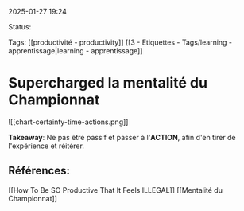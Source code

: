 
2025-01-27 19:24

Status:

Tags: [[productivité - productivity]] [[3 - Etiquettes - Tags/learning - apprentissage|learning - apprentissage]]


# Supercharged la mentalité du Championnat

![[chart-certainty-time-actions.png]]


**Takeaway**: Ne pas être passif et passer à l'**ACTION**, afin d'en tirer de l'expérience et réitérer. 

## Références:

[[How To Be SO Productive That It Feels ILLEGAL]]
[[Mentalité du Championnat]]